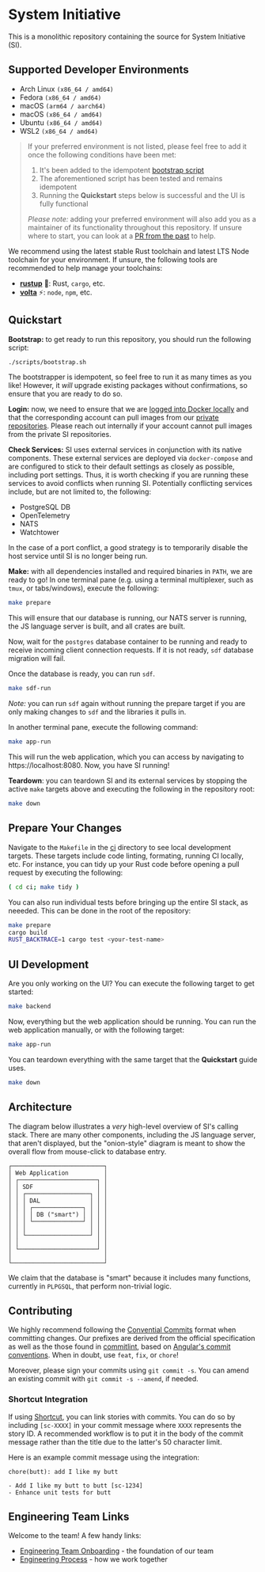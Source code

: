 # System Initiative

This is a monolithic repository containing the source for System Initiative (SI).

## Supported Developer Environments

* Arch Linux `(x86_64 / amd64)`
* Fedora `(x86_64 / amd64)`
* macOS `(arm64 / aarch64)`
* macOS `(x86_64 / amd64)`
* Ubuntu `(x86_64 / amd64)`
* WSL2 `(x86_64 / amd64)`

> If your preferred environment is not listed, please feel free to add it once the following conditions have been met:
>
> 1. It's been added to the idempotent [bootstrap script](./scripts/bootstrap.sh)
> 2. The aforementioned script has been tested and remains idempotent
> 3. Running the **Quickstart** steps below is successful and the UI is fully functional
>
> _Please note:_ adding your preferred environment will also add you as a maintainer of its functionality throughout this repository.
> If unsure where to start, you can look at a [PR from the past](https://github.com/systeminit/si/pull/589) to help.

We recommend using the latest stable Rust toolchain and latest LTS Node toolchain for your environment.
If unsure, the following tools are recommended to help manage your toolchains:

* [**rustup**](https://rustup.rs) 🦀: Rust, `cargo`, etc.
* [**volta**](https://volta.sh) ⚡: `node`, `npm`, etc.

## Quickstart

**Bootstrap:** to get ready to run this repository, you should run the following script:

```bash
./scripts/bootstrap.sh
```

The bootstrapper is idempotent, so feel free to run it as many times as you like!
However, it _will_ upgrade existing packages without confirmations, so ensure that you are ready to do so.

**Login:** now, we need to ensure that we are [logged into Docker locally](https://docs.docker.com/engine/reference/commandline/login/) and that the corresponding account can pull images from our [private repositories](https://hub.docker.com/orgs/systeminit/repositories).
Please reach out internally if your account cannot pull images from the private SI repositories.

**Check Services:** SI uses external services in conjunction with its native components.
These external services are deployed via `docker-compose` and are configured to stick to their default settings as closely as possible, including port settings.
Thus, it is worth checking if you are running these services to avoid conflicts when running SI.
Potentially conflicting services include, but are not limited to, the following:

* PostgreSQL DB
* OpenTelemetry
* NATS
* Watchtower

In the case of a port conflict, a good strategy is to temporarily disable the host service until SI is no longer being run.

**Make:** with all dependencies installed and required binaries in `PATH`, we are ready to go!
In one terminal pane (e.g. using a terminal multiplexer, such as `tmux`, or tabs/windows), execute the following:

```bash
make prepare
```

This will ensure that our database is running, our NATS server is running, the JS language server is built, and all crates are built.

Now, wait for the `postgres` database container to be running and ready to receive incoming client connection requests.
If it is not ready, `sdf` database migration will fail.

Once the database is ready, you can run `sdf`.

```bash
make sdf-run
```

_Note:_ you can run `sdf` again without running the prepare target if you are only making changes to `sdf` and the libraries it pulls in.

In another terminal pane, execute the following command:

```bash
make app-run
```

This will run the web application, which you can access by navigating to https://localhost:8080.
Now, you have SI running!

**Teardown**: you can teardown SI and its external services by stopping the active `make` targets above and executing the following in the repository root:

```bash
make down
```

## Prepare Your Changes

Navigate to the `Makefile` in the [ci](./ci) directory to see local development targets.
These targets include code linting, formating, running CI locally, etc.
For instance, you can tidy up your Rust code before opening a pull request by executing the following:

```bash
( cd ci; make tidy )
```

You can also run individual tests before bringing up the entire SI stack, as neeeded.
This can be done in the root of the repository:

```bash
make prepare
cargo build
RUST_BACKTRACE=1 cargo test <your-test-name>
```

## UI Development

Are you only working on the UI?
You can execute the following target to get started:

```bash
make backend
```

Now, everything but the web application should be running.
You can run the web application manually, or with the following target:

```bash
make app-run
```

You can teardown everything with the same target that the **Quickstart** guide uses.

```bash
make down
```

## Architecture

The diagram below illustrates a _very_ high-level overview of SI's calling stack.
There are many other components, including the JS language server, that aren't displayed, but the "onion-style" diagram is meant to show the overall flow from mouse-click to database entry.

```
┌──────────────────────────┐
│ Web Application          │
│ ┌──────────────────────┐ │
│ │ SDF                  │ │
│ │ ┌──────────────────┐ │ │
│ │ │ DAL              │ │ │
│ │ │ ┌──────────────┐ │ │ │
│ │ │ │ DB ("smart") │ │ │ │
│ │ │ └──────────────┘ │ │ │
│ │ │                  │ │ │
│ │ └──────────────────┘ │ │
│ │                      │ │
│ └──────────────────────┘ │
│                          │
└──────────────────────────┘
```

We claim that the database is "smart" because it includes many functions, currently in `PLPGSQL`, that perform non-trivial logic.

## Contributing

We highly recommend following the [Convential Commits](https://www.conventionalcommits.org/en/v1.0.0/#specification) format when committing changes.
Our prefixes are derived from the official specification as well as the those found in [commitlint](https://github.com/conventional-changelog/commitlint/tree/master/%40commitlint/config-conventional), based on [Angular's commit conventions](https://github.com/angular/angular/blob/master/CONTRIBUTING.md).
When in doubt, use `feat`, `fix`, or `chore`!

Moreover, please sign your commits using `git commit -s`.
You can amend an existing commit with `git commit -s --amend`, if needed.

### Shortcut Integration

If using [Shortcut](https://shortcut.com), you can link stories with commits.
You can do so by including `[sc-XXXX]` in your commit message where `XXXX` represents the story ID.
A recommended workflow is to put it in the body of the commit message rather than the title due to the latter's 50 character limit.

Here is an example commit message using the integration:

```
chore(butt): add I like my butt

- Add I like my butt to butt [sc-1234]
- Enhance unit tests for butt
```

## Engineering Team Links

Welcome to the team! A few handy links:

* [Engineering Team Onboarding](https://docs.google.com/presentation/d/1Ypesl1iZ5KXI9KBxXINYPlo5TexAuln6Dg26yPXEqbM) - the foundation of our team
* [Engineering Process](https://docs.google.com/document/d/1T3pMkTUX5fhzkBpG4NR3x6DrhZ18xXIjnSYl0g6Ld4o) - how we work together 

